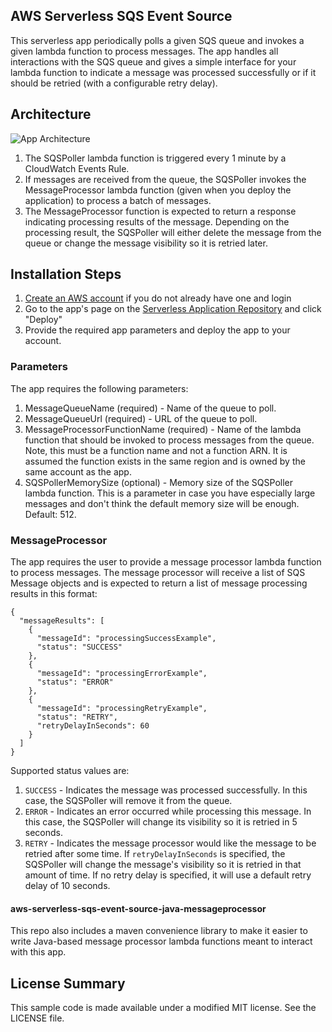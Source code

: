 ## AWS Serverless SQS Event Source

This serverless app periodically polls a given SQS queue and invokes a given lambda function to process messages. The app handles all interactions with the SQS queue and gives a simple interface for your lambda function to indicate a message was processed successfully or if it should be retried (with a configurable retry delay).

## Architecture

![App Architecture](https://github.com/awslabs/aws-serverless-sqs-event-source/raw/master/images/app-architecture.png)

1. The SQSPoller lambda function is triggered every 1 minute by a CloudWatch Events Rule.
1. If messages are received from the queue, the SQSPoller invokes the MessageProcessor lambda function (given when you deploy the application) to process a batch of messages.
1. The MessageProcessor function is expected to return a response indicating processing results of the message. Depending on the processing result, the SQSPoller will either delete the message from the queue or change the message visibility so it is retried later.

## Installation Steps

1. [Create an AWS account](https://portal.aws.amazon.com/gp/aws/developer/registration/index.html) if you do not already have one and login
1. Go to the app's page on the [Serverless Application Repository](https://serverlessrepo.aws.amazon.com/applications/arn:aws:serverlessrepo:us-east-1:077246666028:applications~aws-serverless-sqs-event-source) and click "Deploy"
1. Provide the required app parameters and deploy the app to your account.

### Parameters

The app requires the following parameters:

1. MessageQueueName (required) - Name of the queue to poll.
1. MessageQueueUrl (required) - URL of the queue to poll.
1. MessageProcessorFunctionName (required) - Name of the lambda function that should be invoked to process messages from the queue. Note, this must be a function name and not a function ARN. It is assumed the function exists in the same region and is owned by the same account as the app.
1. SQSPollerMemorySize (optional) - Memory size of the SQSPoller lambda function. This is a parameter in case you have especially large messages and don't think the default memory size will be enough. Default: 512.

### MessageProcessor

The app requires the user to provide a message processor lambda function to process messages. The message processor will receive a list of SQS Message objects and is expected to return a list of message processing results in this format:

```
{
  "messageResults": [
    {
      "messageId": "processingSuccessExample",
      "status": "SUCCESS"
    },
    {
      "messageId": "processingErrorExample",
      "status": "ERROR"
    },
    {
      "messageId": "processingRetryExample",
      "status": "RETRY",
      "retryDelayInSeconds": 60
    }
  ]
}
```

Supported status values are:

1. `SUCCESS` - Indicates the message was processed successfully. In this case, the SQSPoller will remove it from the queue.
1. `ERROR` - Indicates an error occurred while processing this message. In this case, the SQSPoller will change its visibility so it is retried in 5 seconds.
1. `RETRY` - Indicates the message processor would like the message to be retried after some time. If `retryDelayInSeconds` is specified, the SQSPoller will change the message's visibility so it is retried in that amount of time. If no retry delay is specified, it will use a default retry delay of 10 seconds.

#### aws-serverless-sqs-event-source-java-messageprocessor

This repo also includes a maven convenience library to make it easier to write Java-based message processor lambda functions meant to interact with this app.

## License Summary

This sample code is made available under a modified MIT license. See the LICENSE file.
